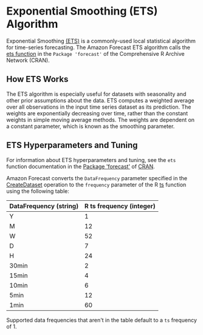 # Exponential Smoothing \(ETS\) Algorithm<a name="aws-forecast-recipe-ets"></a>

Exponential Smoothing [\(ETS\)](https://en.wikipedia.org/wiki/Exponential_smoothing) is a commonly\-used local statistical algorithm for time\-series forecasting\. The Amazon Forecast ETS algorithm calls the [ets function](https://cran.r-project.org/web/packages/forecast/forecast.pdf#Rfn.ets.1) in the `Package 'forecast'` of the Comprehensive R Archive Network \(CRAN\)\.

## How ETS Works<a name="aws-forecast-recipe-ets-how-it-works"></a>

The ETS algorithm is especially useful for datasets with seasonality and other prior assumptions about the data\. ETS computes a weighted average over all observations in the input time series dataset as its prediction\. The weights are exponentially decreasing over time, rather than the constant weights in simple moving average methods\. The weights are dependent on a constant parameter, which is known as the smoothing parameter\.

## ETS Hyperparameters and Tuning<a name="aws-forecast-recipe-ets-hyperparamters"></a>

For information about ETS hyperparameters and tuning, see the `ets` function documentation in the [Package 'forecast'](https://cran.r-project.org/web/packages/forecast/forecast.pdf) of [CRAN](https://cran.r-project.org)\.

Amazon Forecast converts the `DataFrequency` parameter specified in the [CreateDataset](API_CreateDataset.md) operation to the `frequency` parameter of the R [ts](https://www.rdocumentation.org/packages/stats/versions/3.6.1/topics/ts) function using the following table:


| DataFrequency \(string\) | R ts frequency \(integer\) | 
| --- | --- | 
| Y | 1 | 
| M | 12 | 
| W | 52 | 
| D | 7 | 
| H | 24 | 
| 30min | 2 | 
| 15min | 4 | 
| 10min | 6 | 
| 5min | 12 | 
| 1min | 60 | 

Supported data frequencies that aren't in the table default to a `ts` frequency of 1\.